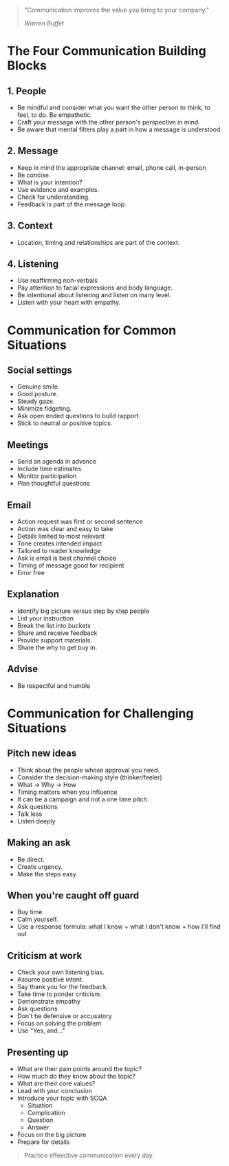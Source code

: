 > "Communication improves the value you bring to your company."
> 
> <em>Warren Buffet</em>

# The Four Communication Building Blocks

## 1. People
- Be mindful and consider what you want the other person to think, to feel, to do. Be empathetic.  
- Craft your message with the other person's perspective in mind. 
- Be aware that mental filters play a part in how a message is understood.

## 2. Message
- Keep in mind the appropriate channel: email, phone call, in-person
- Be concise.
- What is your intention?
- Use evidence and examples.
- Check for understanding.
- Feedback is part of the message loop. 

## 3. Context
- Location, timing and relationships are part of the context.
## 4. Listening
- Use reaffirming non-verbals
- Pay attention to facial expressions and body language.
- Be intentional about listening and listen on many level.
- Listen with your heart with empathy.
   
# Communication for Common Situations
## Social settings
- Genuine smile.
- Good posture.
- Steady gaze.
- Minimize fidgeting.
- Ask open ended questions to build rapport.
- Stick to neutral or positive topics.
  
## Meetings
- Send an agenda in advance
- Include time estimates
- Monitor participation
- Plan thoughtful questions

## Email
- Action request was first or second sentence
- Action was clear and easy to take
- Details limited to most relevant
- Tone creates intended impact
- Tailored to reader knowledge
- Ask is email is best channel choice
- Timing of message good for recipient
- Error free

## Explanation
- Identify big picture versus step by step people
- List your instruction
- Break the list into buckets
- Share and receive feedback
- Provide support materials
- Share the why to get buy in.

## Advise
- Be respectful and humble

# Communication for Challenging Situations
## Pitch new ideas
- Think about the people whose approval you need.
- Consider the decision-making style (thinker/feeler)
- What -> Why -> How
- Timing matters when you influence
- It can be a campaign and not a one time pitch
- Ask questions
- Talk less
- Listen deeply
  
## Making an ask
- Be direct.
- Create urgency.
- Make the steps easy.
 
## When you're caught off guard
- Buy time.
- Calm yourself.
- Use a response formula: what I know + what I don't know + how I'll find out
   
## Criticism at work
- Check your own listening bias. 
- Assume positive intent.
- Say thank you for the feedback.
- Take time to ponder criticism.
- Demonstrate empathy
- Ask questions
- Don't be defensive or accusatory
- Focus on solving the problem
- Use "Yes, and..." 
  
## Presenting up
- What are their pain points around the topic?
- How much do they know about the topic?
- What are their core values?
- Lead with your conclusion
- Introduce your topic with SCQA
  - Situation
  - Complication
  - Question
  - Answer
- Focus on the big picture
- Prepare for details


> Practice effeective communication every day.
